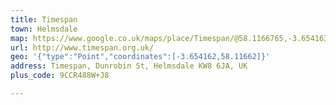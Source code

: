 ```yaml
---
title: Timespan
town: Helmsdale
map: https://www.google.co.uk/maps/place/Timespan/@58.1166765,-3.6541636,15z/data=!4m2!3m1!1s0x0:0xb95fab8e0e96b3a?sa=X&ei=B5ybVcnpO4jeU7nurcgL&ved=0CIUBEPwSMAw
url: http://www.timespan.org.uk/
geo: '{"type":"Point","coordinates":[-3.654162,58.11662]}'
address: Timespan, Dunrobin St, Helmsdale KW8 6JA, UK
plus_code: 9CCR488W+J8

---
```


